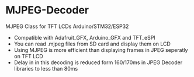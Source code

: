 # MJPEG-Decoder
MJPEG Class for TFT LCDs Arduino/STM32/ESP32
- Compatible with Adafruit_GFX, Arduino_GFX and TFT_eSPI
- You can read .mjpeg files from SD card and display them on LCD
- Using MJPEG is more efficient than displaying frames in JPEG seperatly on TFT LCD
- Delay in in this decoding is reduced form 160/170ms in JPEG Decoder libraries to less than 80ms
